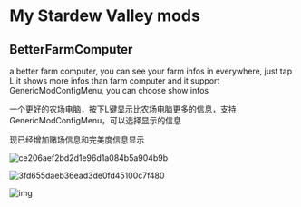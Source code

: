 # My Stardew Valley mods

## BetterFarmComputer

a better farm computer, you can see your farm infos in everywhere, just tap L
it shows more infos than farm computer
and it support GenericModConfigMenu, you can choose show infos

一个更好的农场电脑，按下L键显示比农场电脑更多的信息，支持GenericModConfigMenu，可以选择显示的信息

现已经增加赌场信息和完美度信息显示

![ce206aef2bd2d1e96d1a084b5a904b9b](https://cdn.jsdelivr.net/gh/forestlyn/Drawing-bed/blog/ce206aef2bd2d1e96d1a084b5a904b9b.png)

![3fd655daeb36ead3de0fd45100c7f480](https://cdn.jsdelivr.net/gh/forestlyn/Drawing-bed/blog/3fd655daeb36ead3de0fd45100c7f480.png)

![img](https://cdn.jsdelivr.net/gh/forestlyn/Drawing-bed/blog/626fdb51a49dc768596120b54cf89933.png)